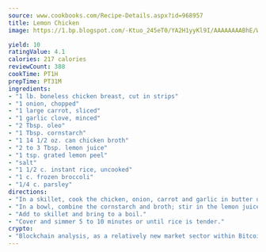 ```yaml
---
source: www.cookbooks.com/Recipe-Details.aspx?id=968957
title: Lemon Chicken
image: https://1.bp.blogspot.com/-Ktuo_245eT0/YA2H1yyKl9I/AAAAAAAABhE/WMoqSq2tWOcgMkPaLYZ-49h8pVDUUwFCQCLcBGAsYHQ/s307/5.png

yield: 10
ratingValue: 4.1
calories: 217 calories
reviewCount: 388
cookTime: PT1H
prepTime: PT31M
ingredients:
- "1 lb. boneless chicken breast, cut in strips"
- "1 onion, chopped"
- "1 large carrot, sliced"
- "1 garlic clove, minced"
- "2 Tbsp. oleo"
- "1 Tbsp. cornstarch"
- "1 14 1/2 oz. can chicken broth"
- "2 to 3 Tbsp. lemon juice"
- "1 tsp. grated lemon peel"
- "salt"
- "1 1/2 c. instant rice, uncooked"
- "1 c. frozen broccoli"
- "1/4 c. parsley"
directions:
- "In a skillet, cook the chicken, onion, carrot and garlic in butter until chicken is lightly brown."
- "In a bowl, combine the cornstarch and broth; stir in the lemon juice, peel, salt and rice."
- "Add to skillet and bring to a boil."
- "Cover and simmer 5 to 10 minutes or until rice is tender."
crypto:
- "Blockchain analysis, as a relatively new market sector within Bitcoin, demonstrates the weakness of pseudonymity."
---
```

